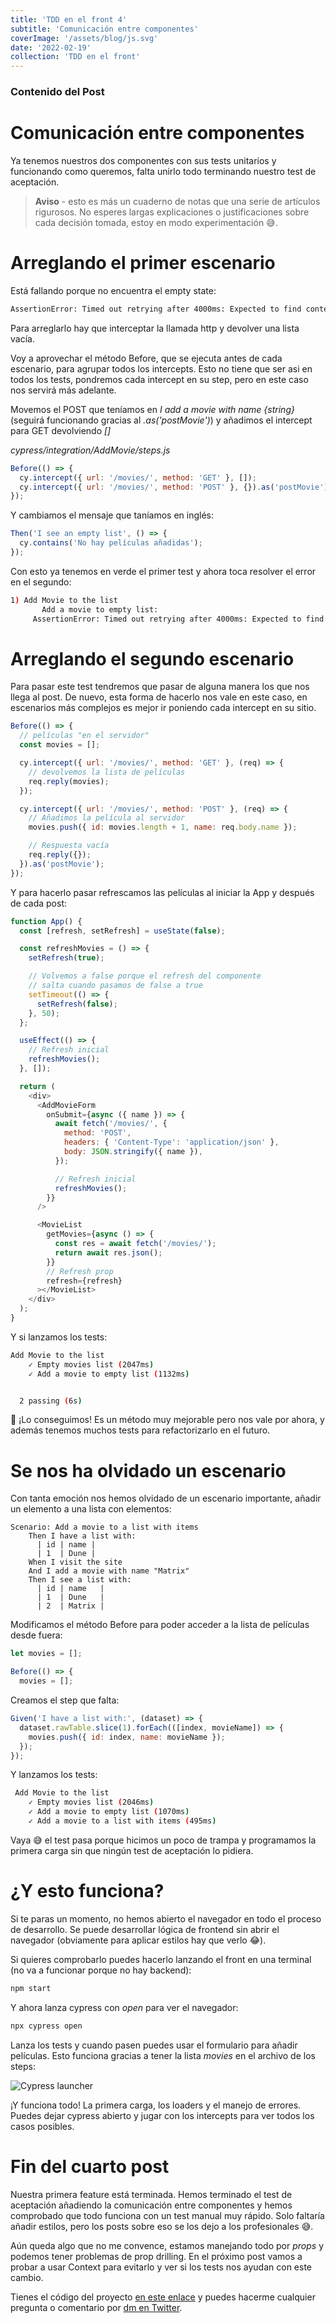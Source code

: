 ```yaml
---
title: 'TDD en el front 4'
subtitle: 'Comunicación entre componentes'
coverImage: '/assets/blog/js.svg'
date: '2022-02-19'
collection: 'TDD en el front'
---
```


### Contenido del Post

# Comunicación entre componentes

Ya tenemos nuestros dos componentes con sus tests unitarios y funcionando como queremos, falta unirlo todo terminando nuestro test de aceptación.

> **Aviso** - esto es más un cuaderno de notas que una serie de artículos rigurosos. No esperes largas explicaciones o justificaciones sobre cada decisión tomada, estoy en modo experimentación 😅.

# Arreglando el primer escenario

Está fallando porque no encuentra el empty state:

```bash
AssertionError: Timed out retrying after 4000ms: Expected to find content: 'No movies in your list' but never did.
```

Para arreglarlo hay que interceptar la llamada http y devolver una lista vacía.

Voy a aprovechar el método Before, que se ejecuta antes de cada escenario, para agrupar todos los intercepts. Esto no tiene que ser asi en todos los tests, pondremos cada intercept en su step, pero en este caso nos servirá más adelante.

Movemos el POST que teníamos en _I add a movie with name {string}_ (seguirá funcionando gracias al _.as('postMovie')_) y añadimos el intercept para GET devolviendo _[]_

_cypress/integration/AddMovie/steps.js_

```js
Before(() => {
  cy.intercept({ url: '/movies/', method: 'GET' }, []);
  cy.intercept({ url: '/movies/', method: 'POST' }, {}).as('postMovie');
});
```

Y cambiamos el mensaje que taníamos en inglés:

```js
Then('I see an empty list', () => {
  cy.contains('No hay películas añadidas');
});
```

Con esto ya tenemos en verde el primer test y ahora toca resolver el error en el segundo:

```bash
1) Add Movie to the list
       Add a movie to empty list:
     AssertionError: Timed out retrying after 4000ms: Expected to find content: '1' but never did.
```

# Arreglando el segundo escenario

Para pasar este test tendremos que pasar de alguna manera los que nos llega al post. De nuevo, esta forma de hacerlo nos vale en este caso, en escenarios más complejos es mejor ir poniendo cada intercept en su sitio.

```js
Before(() => {
  // películas "en el servidor"
  const movies = [];

  cy.intercept({ url: '/movies/', method: 'GET' }, (req) => {
    // devolvemos la lista de películas
    req.reply(movies);
  });

  cy.intercept({ url: '/movies/', method: 'POST' }, (req) => {
    // Añadimos la película al servidor
    movies.push({ id: movies.length + 1, name: req.body.name });

    // Respuesta vacía
    req.reply({});
  }).as('postMovie');
});
```

Y para hacerlo pasar refrescamos las películas al iniciar la App y después de cada post:

```js
function App() {
  const [refresh, setRefresh] = useState(false);

  const refreshMovies = () => {
    setRefresh(true);

    // Volvemos a false porque el refresh del componente
    // salta cuando pasamos de false a true
    setTimeout(() => {
      setRefresh(false);
    }, 50);
  };

  useEffect(() => {
    // Refresh inicial
    refreshMovies();
  }, []);

  return (
    <div>
      <AddMovieForm
        onSubmit={async ({ name }) => {
          await fetch('/movies/', {
            method: 'POST',
            headers: { 'Content-Type': 'application/json' },
            body: JSON.stringify({ name }),
          });

          // Refresh inicial
          refreshMovies();
        }}
      />

      <MovieList
        getMovies={async () => {
          const res = await fetch('/movies/');
          return await res.json();
        }}
        // Refresh prop
        refresh={refresh}
      ></MovieList>
    </div>
  );
}
```

Y si lanzamos los tests:

```bash
Add Movie to the list
    ✓ Empty movies list (2047ms)
    ✓ Add a movie to empty list (1132ms)


  2 passing (6s)
```

🥳 ¡Lo conseguimos! Es un método muy mejorable pero nos vale por ahora, y además tenemos muchos tests para refactorizarlo en el futuro.

# Se nos ha olvidado un escenario

Con tanta emoción nos hemos olvidado de un escenario importante, añadir un elemento a una lista con elementos:

```gherkin
Scenario: Add a movie to a list with items
    Then I have a list with:
      | id | name |
      | 1  | Dune |
    When I visit the site
    And I add a movie with name "Matrix"
    Then I see a list with:
      | id | name   |
      | 1  | Dune   |
      | 2  | Matrix |
```

Modificamos el método Before para poder acceder a la lista de películas desde fuera:

```js
let movies = [];

Before(() => {
  movies = [];
```

Creamos el step que falta:

```js
Given('I have a list with:', (dataset) => {
  dataset.rawTable.slice(1).forEach(([index, movieName]) => {
    movies.push({ id: index, name: movieName });
  });
});
```

Y lanzamos los tests:

```bash
 Add Movie to the list
    ✓ Empty movies list (2046ms)
    ✓ Add a movie to empty list (1070ms)
    ✓ Add a movie to a list with items (495ms)
```

Vaya 😅 el test pasa porque hicimos un poco de trampa y programamos la primera carga sin que ningún test de aceptación lo pidiera.

# ¿Y esto funciona?

Si te paras un momento, no hemos abierto el navegador en todo el proceso de desarrollo. Se puede desarrollar lógica de frontend sin abrir el navegador (obviamente para aplicar estilos hay que verlo 😂).

Si quieres comprobarlo puedes hacerlo lanzando el front en una terminal (no va a funcionar porque no hay backend):

```bash
npm start
```

Y ahora lanza cypress con _open_ para ver el navegador:

```bash
npx cypress open
```

Lanza los tests y cuando pasen puedes usar el formulario para añadir películas. Esto funciona gracias a tener la lista _movies_ en el archivo de los steps:

![Cypress launcher](/images/cypress.png)

¡Y funciona todo! La primera carga, los loaders y el manejo de errores. Puedes dejar cypress abierto y jugar con los intercepts para ver todos los casos posibles.

# Fin del cuarto post

Nuestra primera feature está terminada. Hemos terminado el test de aceptación añadiendo la comunicación entre componentes y hemos comprobado que todo funciona con un test manual muy rápido. Solo faltaría añadir estilos, pero los posts sobre eso se los dejo a los profesionales 😅.

Aún queda algo que no me convence, estamos manejando todo por _props_ y podemos tener problemas de prop drilling. En el próximo post vamos a probar a usar Context para evitarlo y ver si los tests nos ayudan con este cambio.

Tienes el código del proyecto [en este enlace](https://github.com/albertobeiz/tdd-en-el-front) y puedes hacerme cualquier pregunta o comentario por [dm en Twitter](https://twitter.com/albertobeiz).
